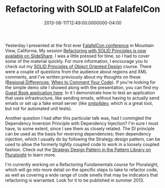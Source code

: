 ﻿---
title: Refactoring with SOLID at FalafelCon
date: "2013-06-11T12:49:00.0000000-04:00"
description: Yesterday I presented at the first ever FalafelCon conference in
featuredImage: /img/conference.jpg
---

[](http://www.falafel.com/falafel-con-2013)Yesterday I presented at the first ever [FalafelCon conference](http://www.falafel.com/falafel-con-2013) in Mountain View, California. My session [Refactoring with SOLID Principles is now available on SlideShare](https://www.slideshare.net/ardalis/refactoring-withsolid). I was a little pressed for time, so I had to cover some of the material quickly. For more information, I encourage you to check out my [SOLID Principles of Object Oriented Design](https://pluralsight.com/training/Courses/TableOfContents/principles-oo-design) course. There were a couple of questions from the audience about regions and XML comments, and I've written previously about my thoughts on these ([Regional Differences](/regional-differences), [When to Comment Your Code](/when-to-comment-your-code)). If you're looking for the simple demo site I showed along with the presentation, you can find my [Guest Book application here](https://bitbucket.org/ardalis/guestbook). In it I demonstrate how to test an application that uses infrastructure, like sending emails, without having to actually send emails or set up a fake email server (like [smtp4dev](http://smtp4dev.codeplex.com/), which is a great tool, but not for automated unit tests).

Another question I had after this particular talk was, had I comingled the Dependency Inversion Principle with Dependency Injection? I'm sure I must have, to some extent, since I see them as closely related. The DI principle can be used as the basis for reversing dependencies; then dependency injection, which I usually do by following the Strategy design pattern, can be used to allow the formerly tightly coupled code to work in a loosely coupled fashion. Check out the [Strategy Design Pattern in the Pattern Library on Pluralsight](http://pluralsight.com/training/Courses/TableOfContents/patterns-library) to learn more.

I'm currently working on a Refactoring Fundamentals course for Pluralsight, which will go into more detail on the specific steps to take to refactor code, as well as covering a wide range of code smells that may be indicators that refactoring is warranted. Look for it to be published in summer 2013.

